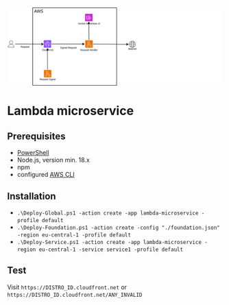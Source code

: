 ![Dependency Graph](architecture.png)

# Lambda microservice

## Prerequisites
- [PowerShell](https://learn.microsoft.com/en-us/powershell/scripting/install/installing-powershell-on-windows?view=powershell-7.4#install-powershell-using-winget-recommended)
- Node.js, version min. 18.x
- npm
- configured [AWS CLI](https://docs.aws.amazon.com/cli/latest/userguide/getting-started-install.html#getting-started-install-instructions)

## Installation
- `.\Deploy-Global.ps1 -action create -app lambda-microservice -profile default`
- `.\Deploy-Foundation.ps1 -action create -config "./foundation.json" -region eu-central-1 -profile default`
- `.\Deploy-Service.ps1 -action create -app lambda-microservice -region eu-central-1 -service service1 -profile default`

## Test
Visit `https://DISTRO_ID.cloudfront.net` or `https://DISTRO_ID.cloudfront.net/ANY_INVALID`